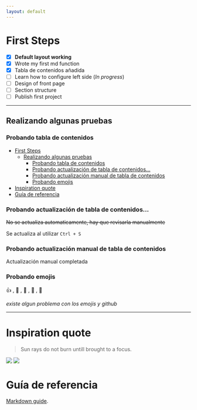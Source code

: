 ```yaml
---
layout: default
---
```



# First Steps

- [x] **Default layout working**
- [x] Wrote my first md function
- [x] Tabla de contenidos añadida
- [ ] Learn how to configure left side (_In progress_)
- [ ] Design of front page
- [ ] Section structure
- [ ] Publish first project

---

## Realizando algunas pruebas

### Probando tabla de contenidos
- [First Steps](#first-steps)
  - [Realizando algunas pruebas](#realizando-algunas-pruebas)
    - [Probando tabla de contenidos](#probando-tabla-de-contenidos)
    - [Probando actualización de tabla de contenidos...](#probando-actualizaci%c3%b3n-de-tabla-de-contenidos)
    - [Probando actualización manual de tabla de contenidos](#probando-actualizaci%c3%b3n-manual-de-tabla-de-contenidos)
    - [Probando emojis](#probando-emojis)
- [Inspiration quote](#inspiration-quote)
- [Guía de referencia](#gu%c3%ada-de-referencia)

### Probando actualización de tabla de contenidos...
~~No se actualiza automaticamente, hay que revisarla manualmente~~ 

Se actualiza al utilizar ```Ctrl + S```

### Probando actualización manual de tabla de contenidos
Actualización manual completada

### Probando emojis

:+1: , :camel: , :dancers: , :man: , :baby:

_existe algun problema con los emojis y github_

---

# Inspiration quote

> Sun rays do not burn untill brought to a focus.

<img src="{{ site.baseurl }}/assets/img/logo1.jpg" class="fit image">
<img src="{{ site.baseurl }}/assets/img/dataupd.jpg" class="fit image">

# Guía de referencia
[Markdown guide](./md-guide.md).